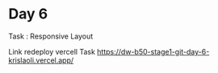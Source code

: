 # Day 6

Task : Responsive Layout

Link redeploy vercell Task
https://dw-b50-stage1-git-day-6-krislaoli.vercel.app/
